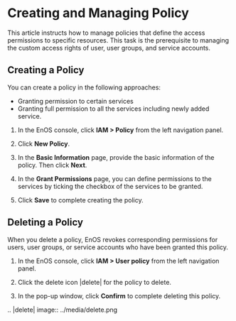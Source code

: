 # Creating and Managing Policy

This article instructs how to manage policies that define the access permissions to specific resources. This task is the prerequisite to managing the custom access rights of user, user groups, and service accounts.

## Creating a Policy

You can create a policy in the following approaches:

- Granting permission to certain services
- Granting full permission to all the services including newly added service.

1. In the EnOS console, click **IAM > Policy** from the left navigation panel.   

2. Click **New Policy**.

3. In the **Basic Information** page, provide the basic information of the policy. Then click **Next**.

4. In the **Grant Permissions** page, you can define permissions to the services by ticking the checkbox of the services to be granted.

5. Click **Save** to complete creating the policy.


## Deleting a Policy

When you delete a policy, EnOS revokes corresponding permissions for users, user groups, or service accounts who have been granted this policy.

1. In the EnOS console, click **IAM > User policy** from the left navigation panel.

2. Click the delete icon |delete| for the policy to delete.

3. In the pop-up window, click **Confirm** to complete deleting this policy.

.. |delete| image:: ../media/delete.png

<!--end-->
